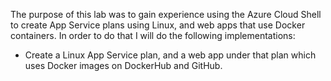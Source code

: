 The purpose of this lab was to gain experience using the Azure Cloud Shell to create App Service plans using Linux, and web apps that use Docker containers. In order to do that I will do the following implementations:
 - Create a Linux App Service plan, and a web app under that plan which uses Docker images on DockerHub and GitHub. 

